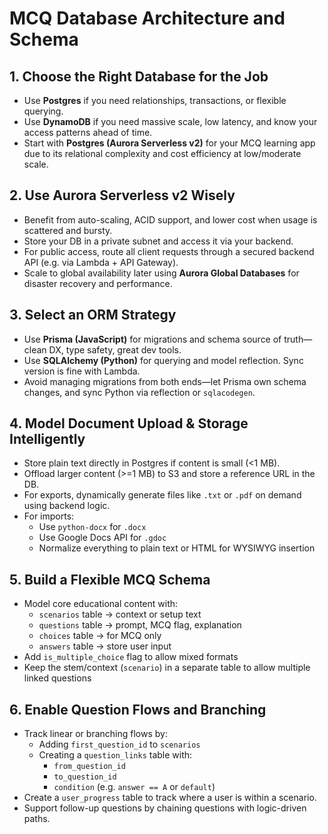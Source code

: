 # MCQ Database Architecture and Schema

## 1. Choose the Right Database for the Job
- Use **Postgres** if you need relationships, transactions, or flexible querying.
- Use **DynamoDB** if you need massive scale, low latency, and know your access patterns ahead of time.
- Start with **Postgres (Aurora Serverless v2)** for your MCQ learning app due to its relational complexity and cost efficiency at low/moderate scale.

## 2. Use Aurora Serverless v2 Wisely
- Benefit from auto-scaling, ACID support, and lower cost when usage is scattered and bursty.
- Store your DB in a private subnet and access it via your backend.
- For public access, route all client requests through a secured backend API (e.g. via Lambda + API Gateway).
- Scale to global availability later using **Aurora Global Databases** for disaster recovery and performance.

## 3. Select an ORM Strategy
- Use **Prisma (JavaScript)** for migrations and schema source of truth—clean DX, type safety, great dev tools.
- Use **SQLAlchemy (Python)** for querying and model reflection. Sync version is fine with Lambda.
- Avoid managing migrations from both ends—let Prisma own schema changes, and sync Python via reflection or `sqlacodegen`.

## 4. Model Document Upload & Storage Intelligently
- Store plain text directly in Postgres if content is small (<1 MB).
- Offload larger content (>=1 MB) to S3 and store a reference URL in the DB.
- For exports, dynamically generate files like `.txt` or `.pdf` on demand using backend logic.
- For imports:
  - Use `python-docx` for `.docx`
  - Use Google Docs API for `.gdoc`
  - Normalize everything to plain text or HTML for WYSIWYG insertion

## 5. Build a Flexible MCQ Schema
- Model core educational content with:
  - `scenarios` table → context or setup text
  - `questions` table → prompt, MCQ flag, explanation
  - `choices` table → for MCQ only
  - `answers` table → store user input
- Add `is_multiple_choice` flag to allow mixed formats
- Keep the stem/context (`scenario`) in a separate table to allow multiple linked questions

## 6. Enable Question Flows and Branching
- Track linear or branching flows by:
  - Adding `first_question_id` to `scenarios`
  - Creating a `question_links` table with:
    - `from_question_id`
    - `to_question_id`
    - `condition` (e.g. `answer == A` or `default`)
- Create a `user_progress` table to track where a user is within a scenario.
- Support follow-up questions by chaining questions with logic-driven paths.
